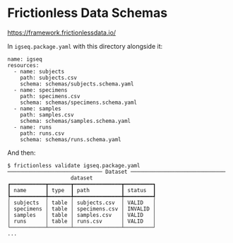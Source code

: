 # Frictionless Data Schemas

<https://framework.frictionlessdata.io/>

In `igseq.package.yaml` with this directory alongside it:

    name: igseq
    resources:
      - name: subjects
        path: subjects.csv
        schema: schemas/subjects.schema.yaml
      - name: specimens
        path: specimens.csv
        schema: schemas/specimens.schema.yaml
      - name: samples
        path: samples.csv
        schema: schemas/samples.schema.yaml
      - name: runs
        path: runs.csv
        schema: schemas/runs.schema.yaml

And then:

    $ frictionless validate igseq.package.yaml
    ────────────────────────────── Dataset ──────────────────────────────
                        dataset                    
    ┏━━━━━━━━━━━┳━━━━━━━┳━━━━━━━━━━━━━━━┳━━━━━━━━━┓
    ┃ name      ┃ type  ┃ path          ┃ status  ┃
    ┡━━━━━━━━━━━╇━━━━━━━╇━━━━━━━━━━━━━━━╇━━━━━━━━━┩
    │ subjects  │ table │ subjects.csv  │ VALID   │
    │ specimens │ table │ specimens.csv │ INVALID │
    │ samples   │ table │ samples.csv   │ VALID   │
    │ runs      │ table │ runs.csv      │ VALID   │
    └───────────┴───────┴───────────────┴─────────┘
    ...
